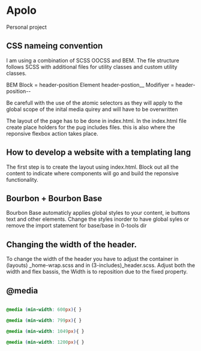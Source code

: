 Apolo   
=============================

Personal project

## CSS nameing convention 
I am using a combination of SCSS OOCSS and BEM. The file structure follows SCSS with additional files for utility classes and custom utility classes. 

BEM 
Block = header-position
Element header-postion__
Modifiyer  = header-position--

Be carefull with the use of the atomic selectors as they will apply to the global scope of the inital media quirey and will have to be overwritten 

The layout of the page has to be done in index.html. In the index.html file create place holders for the pug includes files. this is also where the reponsive flexbox action takes place. 

## How to develop a website with a templating lang 

The first step is to create the layout using index.html. Block out all the content to indicate where components will go and build the reponsive functionality. 


## Bourbon + Bourbon Base 

Bourbon Base automaticly applies global styles to your content, ie buttons text and other elements. Change the styles inorder to have global syles or remove the import statement for  base/base in 0-tools dir 


## Changing the width of the header. 

To change the width of the header you have to adjust the container in (layouts) _home-wrap.scss and in (3-includes)_header.scss. Adjust both the width and flex bassis, the Width is to reposition due to the fixed property. 

## @media 

```css

@media (min-width: 600px){ }

@media (min-width: 799px){ }

@media (min-width: 1049px){ }

@media (min-width: 1200px){ }


```

